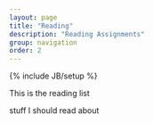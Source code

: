 ```yaml
---
layout: page
title: "Reading"
description: "Reading Assignments"
group: navigation
order: 2
---
```

{% include JB/setup %}

This is the reading list

stuff I should read about
